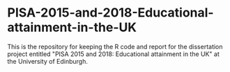 # PISA-2015-and-2018-Educational-attainment-in-the-UK
This is the repository for keeping the R code and report for the dissertation project entitled "PISA 2015 and 2018: Educational attainment in the UK" at the University of Edinburgh.
